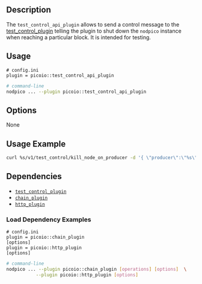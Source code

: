 
## Description

The `test_control_api_plugin` allows to send a control message to the [test_control_plugin](../test_control_plugin/index.md) telling the plugin to shut down the `nodpico` instance when reaching a particular block. It is intended for testing.

## Usage

```console
# config.ini
plugin = picoio::test_control_api_plugin
```
```sh
# command-line
nodpico ... --plugin picoio::test_control_api_plugin
```

## Options

None

## Usage Example

```sh
curl %s/v1/test_control/kill_node_on_producer -d '{ \"producer\":\"%s\", \"where_in_sequence\":%d, \"based_on_lib\":\"%s\" }' -X POST -H \"Content-Type: application/json\"" %
```

## Dependencies

* [`test_control_plugin`](../test_control_plugin/index.md)
* [`chain_plugin`](../chain_plugin/index.md)
* [`http_plugin`](../http_plugin/index.md)

### Load Dependency Examples

```console
# config.ini
plugin = picoio::chain_plugin
[options]
plugin = picoio::http_plugin
[options]
```
```sh
# command-line
nodpico ... --plugin picoio::chain_plugin [operations] [options]  \
           --plugin picoio::http_plugin [options]
```
